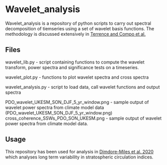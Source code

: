 # Wavelet_analysis

Wavelet_analysis is a repository of python scripts to carry out spectral decomposition
of tiemseries using a set of wavelet basis functions. The methodology is 
discussed extensively in [Terrence and Compo et al.](https://psl.noaa.gov/people/gilbert.p.compo/Torrence_compo1998.pdf)


## Files

wavelet_lib.py - script containing functions to compute the wavelet transform, power spectra and significance tests on a timeseries.

wavelet_plot.py - functions to plot wavelet spectra and cross spectra

wavelet_analysis.py - script to load data, call wavelet functions and output spectra

PDO_wavelet_UKESM_SON_DJF_5_yr_window.png - sample output of wavelet power spectra from climate model data
(PDO_wavelet_UKESM_SON_DJF_5_yr_window.png)
cross_coherence_SSWs_PDO_SON_UKESM.png - sample output of wavelet power spectra from climate model data.


## Usage

This repository has been used for analysis in [Dimdore-Miles et al. 2020](https://wcd.copernicus.org/preprints/wcd-2020-56/) which analyses long term variability in stratospheric circulation indices.

